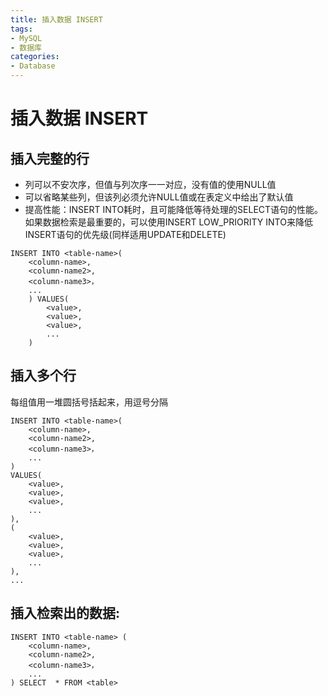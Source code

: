 ```yaml
---
title: 插入数据 INSERT
tags: 
- MySQL
- 数据库
categories: 
- Database
---
```



# 插入数据 INSERT

## 插入完整的行
- 列可以不安次序，但值与列次序一一对应，没有值的使用NULL值
- 可以省略某些列，但该列必须允许NULL值或在表定义中给出了默认值
- 提高性能：INSERT INTO耗时，且可能降低等待处理的SELECT语句的性能。如果数据检索是最重要的，可以使用INSERT LOW_PRIORITY INTO来降低INSERT语句的优先级(同样适用UPDATE和DELETE)

```
INSERT INTO <table-name>(
	<column-name>,
	<column-name2>,
	<column-name3>，
	...
	) VALUES(
		<value>,
		<value>,
		<value>,
		...
	)
```

## 插入多个行

每组值用一堆圆括号括起来，用逗号分隔
```
INSERT INTO <table-name>(
	<column-name>,
	<column-name2>,
	<column-name3>，
	...
)
VALUES(
	<value>,
	<value>,
	<value>,
	...
),
(
	<value>,
	<value>,
	<value>,
	...
),
...

```

## 插入检索出的数据: 
```
INSERT INTO <table-name> (
	<column-name>,
	<column-name2>,
	<column-name3>，
	...
) SELECT  * FROM <table>
```
